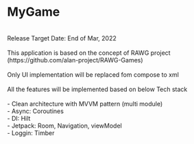 # MyGame<br>
<br>
Release Target Date: End of Mar, 2022
<br><br>
This application is based on the concept of RAWG project<br>
(https://github.com/alan-project/RAWG-Games)
<br><br>
Only UI implementation will be replaced fom compose to xml<br><br>
All the features will be implemented based on below Tech stack<br><br>
- Clean architecture with MVVM pattern (multi module)<br>
- Async: Coroutines<br>
- DI: Hilt<br>
- Jetpack: Room, Navigation, viewModel<br>
- Loggin: Timber<br>
